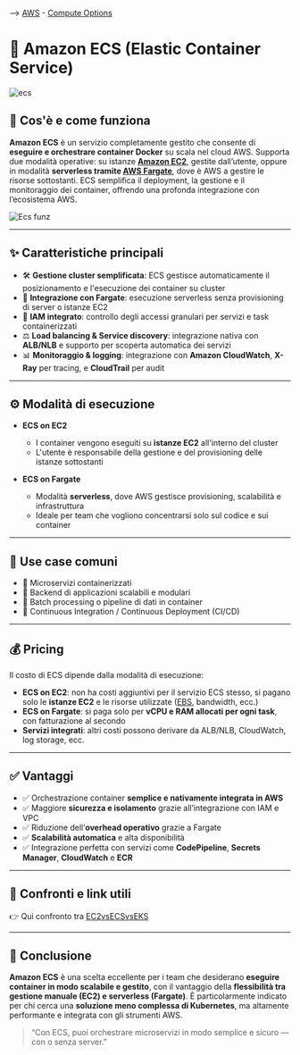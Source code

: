 --> [AWS](/00-Intro/AWS.md)  -  [Compute Options](/01-Compute-options/AWS-Compute-Options.md)
# 🧱 Amazon ECS (Elastic Container Service)

![ecs](ecs.png)
## 📘 Cos'è e come funziona

**Amazon ECS** è un servizio completamente gestito che consente di **eseguire e orchestrare container Docker** su scala nel cloud AWS. Supporta due modalità operative: su istanze **[Amazon EC2](/01-Compute-options/Amazon-EC2.md)**, gestite dall’utente, oppure in modalità **serverless tramite [AWS Fargate](/01-Compute-options/AWS-Fargate.md)**, dove è AWS a gestire le risorse sottostanti. ECS semplifica il deployment, la gestione e il monitoraggio dei container, offrendo una profonda integrazione con l’ecosistema AWS.

![Ecs funz](ecs-functioning.png)

---

## ✨ Caratteristiche principali

- 🛠️ **Gestione cluster semplificata**: ECS gestisce automaticamente il posizionamento e l'esecuzione dei container su cluster
- 🔌 **Integrazione con Fargate**: esecuzione serverless senza provisioning di server o istanze EC2
- 🔐 **IAM integrato**: controllo degli accessi granulari per servizi e task containerizzati
- ⚖️ **Load balancing & Service discovery**: integrazione nativa con **ALB/NLB** e supporto per scoperta automatica dei servizi
- 📊 **Monitoraggio & logging**: integrazione con **Amazon CloudWatch**, **X-Ray** per tracing, e **CloudTrail** per audit

---

## ⚙️ Modalità di esecuzione

- **ECS on EC2**  
  - I container vengono eseguiti su **istanze EC2** all'interno del cluster  
  - L'utente è responsabile della gestione e del provisioning delle istanze sottostanti

- **ECS on Fargate**  
  - Modalità **serverless**, dove AWS gestisce provisioning, scalabilità e infrastruttura  
  - Ideale per team che vogliono concentrarsi solo sul codice e sui container

---

## 🚀 Use case comuni

- 🧩 Microservizi containerizzati  
- 🧠 Backend di applicazioni scalabili e modulari  
- 🔁 Batch processing o pipeline di dati in container  
- 🔄 Continuous Integration / Continuous Deployment (CI/CD)

---

## 💰 Pricing

Il costo di ECS dipende dalla modalità di esecuzione:

- **ECS on EC2**: non ha costi aggiuntivi per il servizio ECS stesso, si pagano solo le **istanze EC2** e le risorse utilizzate ([EBS](/02-Storage-services/Amazon-EBS.md), bandwidth, ecc.)
- **ECS on Fargate**: si paga solo per **vCPU e RAM allocati per ogni task**, con fatturazione al secondo
- **Servizi integrati**: altri costi possono derivare da ALB/NLB, CloudWatch, log storage, ecc.

---

## ✅ Vantaggi

- ✅ Orchestrazione container **semplice e nativamente integrata in AWS**
- ✅ Maggiore **sicurezza e isolamento** grazie all’integrazione con IAM e VPC
- ✅ Riduzione dell’**overhead operativo** grazie a Fargate
- ✅ **Scalabilità automatica** e alta disponibilità
- ✅ Integrazione perfetta con servizi come **CodePipeline**, **Secrets Manager**, **CloudWatch** e **ECR**

---

## 🔁 Confronti e link utili

👉 Qui confronto tra [EC2vsECSvsEKS](/01-Compute-options/EC2vsECSvsEKS.md)

---

## 📌 Conclusione

**Amazon ECS** è una scelta eccellente per i team che desiderano **eseguire container in modo scalabile e gestito**, con il vantaggio della **flessibilità tra gestione manuale (EC2) e serverless (Fargate)**. È particolarmente indicato per chi cerca una **soluzione meno complessa di Kubernetes**, ma altamente performante e integrata con gli strumenti AWS.

> “Con ECS, puoi orchestrare microservizi in modo semplice e sicuro — con o senza server.”
